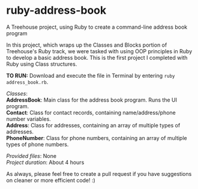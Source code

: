 # ruby-address-book
A Treehouse project, using Ruby to create a command-line address book program

In this project, which wraps up the Classes and Blocks portion of Treehouse's Ruby track, we were tasked with using OOP principles in Ruby to develop a basic address book. This is the first project I completed with Ruby using Class structures.

**TO RUN:**  Download and execute the file in Terminal by entering `ruby address_book.rb`.

*Classes*:<br>
**AddressBook**: Main class for the address book program. Runs the UI program.<br>
**Contact**: Class for contact records, containing name/address/phone number variables.<br>
**Address**: Class for addresses, containing an array of multiple types of addresses.<br>
**PhoneNumber**: Class for phone numbers, containing an array of multiple types of phone numbers.

*Provided files*: None<br>
*Project duration*: About 4 hours

As always, please feel free to create a pull request if you have suggestions on cleaner or more efficient code! :)
